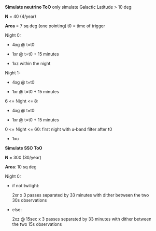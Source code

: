 **Simulate neutrino ToO**
only simulate Galactic Latitude > 10 deg

**N** = 40 (4/year)

**Area** = 7 sq deg (one pointing)
t0 = time of trigger

Night 0: 

*  4xg @ t=t0
  
*  1xr @ t=t0 + 15 minutes
  
*  1xz within the night

Night 1: 
  
*  4xg @ t=t0
  
*  1xr @ t=t0 + 15 minutes

6 <= Night <= 8:
  
*  4xg @ t=t0
  
*  1xr @ t=t0 + 15 minutes

0 <= Night <= 60: first night with u-band filter after t0
*   1xu

**Simulate SSO ToO**

**N** = 300 (30/year)

**Area**: 10 sq deg

Night 0:
*   if not twilight:

      2xr x 3 passes separated by 33 minutes with dither between the two 30s observations
*   else:

    2xz @ 15sec x 3 passes separated by 33 minutes with dither between the two 15s observations

